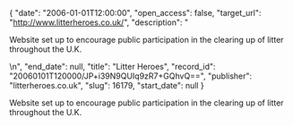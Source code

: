 {
  "date": "2006-01-01T12:00:00", 
  "open_access": false, 
  "target_url": "http://www.litterheroes.co.uk/", 
  "description": "<p>Website set up to encourage public participation in the clearing up of litter throughout the U.K.</p>\n", 
  "end_date": null, 
  "title": "Litter Heroes", 
  "record_id": "20060101T120000/JP+i39N9QUIq9zR7+GQhvQ==", 
  "publisher": "litterheroes.co.uk", 
  "slug": 16179, 
  "start_date": null
}

<p>Website set up to encourage public participation in the clearing up of litter throughout the U.K.</p>
